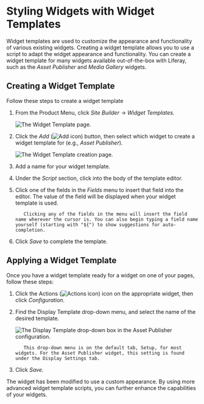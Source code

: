 # Styling Widgets with Widget Templates

Widget templates are used to customize the appearance and functionality of various existing widgets. Creating a widget template allows you to use a script to adapt the widget appearance and functionality. You can create a widget template for many widgets available out-of-the-box with Liferay, such as the *Asset Publisher* and *Media Gallery* widgets.

## Creating a Widget Template

Follow these steps to create a widget template

1.  From the Product Menu, click *Site Builder* → *Widget Templates.*

    ![The Widget Template page.](./styling-widgets-with-widget-templates/images/01.png)

2.  Click the *Add* (![Add icon](../../../images/icon-add.png)) button, then select which widget to create a widget template for (e.g., *Asset Publisher*).

    ![The Widget Template creation page.](./styling-widgets-with-widget-templates/images/02.png)

3.  Add a name for your widget template.

4.  Under the *Script* section, click into the body of the template editor.

5.  Click one of the fields in the *Fields* menu to insert that field into the editor. The value of the field will be displayed when your widget template is used.

    ``` note::
       Clicking any of the fields in the menu will insert the field name wherever the cursor is. You can also begin typing a field name yourself (starting with "${") to show suggestions for auto-completion.
    ```

6.  Click *Save* to complete the template.

## Applying a Widget Template

Once you have a widget template ready for a widget on one of your pages, follow these steps:

1.  Click the Actions (![Actions icon](../../../images/icon-actions.png)) icon on the appropriate widget, then click *Configuration.*

2.  Find the Display Template drop-down menu, and select the name of the desired template.

    ![The Display Template drop-down box in the Asset Publisher configuration.](./styling-widgets-with-widget-templates/images/03.png)

    ``` note::
       This drop-down menu is on the default tab, Setup, for most widgets. For the Asset Publisher widget, this setting is found under the Display Settings tab.
    ```

3.  Click *Save.*
    
     <!-- screenshot -->

The widget has been modified to use a custom appearance. By using more advanced widget template scripts, you can further enhance the capabilities of your widgets.
